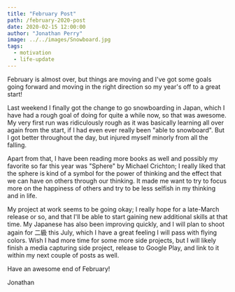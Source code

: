 ```yaml
---
title: "February Post"
path: /february-2020-post
date: 2020-02-15 12:00:00
author: "Jonathan Perry"
image: ../../images/Snowboard.jpg
tags:
  - motivation
  - life-update
---
```


February is almost over, but things are moving and I've got some goals going
forward and moving in the right direction so my year's off to a great start!

Last weekend I finally got the change to go snowboarding in Japan, which I
have had a rough goal of doing for quite a while now, so that was awesome.
My very first run was ridiculously rough as it was basically learning all
over again from the start, if I had even ever really been "able to snowboard".
But I got better throughout the day, but injured myself minorly from all
the falling.

Apart from that, I have been reading more books as well and possibly my
favorite so far this year was "Sphere" by Michael Crichton; I really
liked that the sphere is kind of a symbol for the power of thinking
and the effect that we can have on others through our thinking. It made
me want to try to focus more on the happiness of others and try to
be less selfish in my thinking and in life.

My project at work seems to be going okay; I really hope for a late-March
release or so, and that I'll be able to start gaining new additional skills
at that time. My Japanese has also been improving quickly, and I will plan
to shoot again for 二級 this July, which I have a great feeling I will
pass with flying colors. Wish I had more time for some more side projects,
but I will likely finish a media capturing side project, release to Google
Play, and link to it within my next couple of posts as well.

Have an awesome end of February!

Jonathan